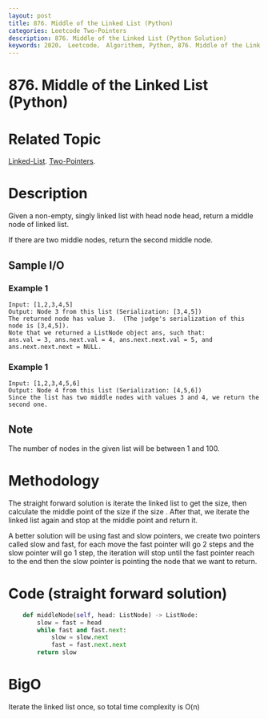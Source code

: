 ```yaml
---
layout: post
title: 876. Middle of the Linked List (Python)
categories: Leetcode Two-Pointers
description: 876. Middle of the Linked List (Python Solution)
keywords: 2020， Leetcode， Algorithem, Python, 876. Middle of the Linked List, zhenyu, Linked List, Two Pointers
---
```


# 876. Middle of the Linked List (Python)

# Related Topic
<a href="/categories/#Linked-List" target="_blank"> Linked-List</a>.
<a href="/categories/#Two-Pointers" target="_blank"> Two-Pointers</a>.
# Description
Given a non-empty, singly linked list with head node head, return a middle node of linked list.

If there are two middle nodes, return the second middle node.

## Sample I/O

### Example 1
```
Input: [1,2,3,4,5]
Output: Node 3 from this list (Serialization: [3,4,5])
The returned node has value 3.  (The judge's serialization of this node is [3,4,5]).
Note that we returned a ListNode object ans, such that:
ans.val = 3, ans.next.val = 4, ans.next.next.val = 5, and ans.next.next.next = NULL.
```

### Example 1
```
Input: [1,2,3,4,5,6]
Output: Node 4 from this list (Serialization: [4,5,6])
Since the list has two middle nodes with values 3 and 4, we return the second one.
```

## Note
The number of nodes in the given list will be between 1 and 100.

# Methodology
The straight forward solution is iterate the linked list to get the size, then calculate the middle point of the size if the size . After that, we iterate the linked list again and stop at the middle point and return it.

A better solution will be using fast and slow pointers, we create two pointers called slow and fast, for each move the fast pointer will go 2 steps and the slow pointer will go 1 step, the iteration will stop until the fast pointer reach to the end then the slow pointer is pointing the node that we want to return.

# Code (straight forward solution)
```python
    def middleNode(self, head: ListNode) -> ListNode:
        slow = fast = head
        while fast and fast.next:
            slow = slow.next
            fast = fast.next.next
        return slow
```
# BigO
Iterate the linked list once, so total time complexity is O(n)
